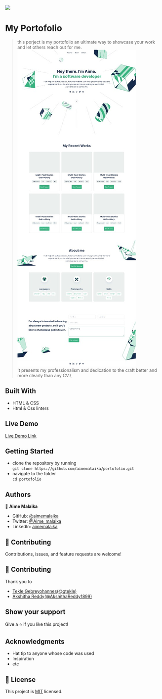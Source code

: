 ![](https://img.shields.io/badge/Microverse-blueviolet)


# My Portofolio
> this porject is my portofolio an ultimate way to showcase your work and let others reach out for me.\
![screenshot](./assets/images/ScreenShot.png)\
> It presents my professionalism and dedication to the craft better and more clearly than any CV.\


## Built With

- HTML & CSS
- Html & Css linters

## Live Demo

[Live Demo Link](https://aimemalaika.github.io/portofolio)


## Getting Started
- clone the repository by running\
    `git clone https://github.com/aimemalaika/portofolio.git`
- navigate to the folder\
    `cd portofolio`

## Authors

👤 **Aime Malaika**

- GitHub: [@aimemalaika](https://github.com/aimemalaika)
- Twitter: [@Aime_malaika](https://twitter.com/Aime_Malaika)
- LinkedIn: [aimemalaika](https://linkedin.com/in/aimemalaika)

## 🤝 Contributing

Contributions, issues, and feature requests are welcome!

## 🤝 Contributing

Thank you to

- [Tekle Gebreyohannes(@gtekle)](@gtekle)
- [Akshitha Reddy(@AkshithaReddy1899)](@AkshithaReddy1899)

## Show your support

Give a ⭐️ if you like this project!

## Acknowledgments

- Hat tip to anyone whose code was used
- Inspiration
- etc

## 📝 License

This project is [MIT](./MIT.md) licensed.
